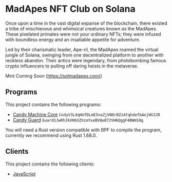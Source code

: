 # MadApes NFT Club on Solana

Once upon a time in the vast digital expanse of the blockchain, there existed a tribe of mischievous and whimsical creatures known as the MadApes. These pixelated primates were not your ordinary NFTs; they were infused with boundless energy and an insatiable appetite for adventure.

Led by their charismatic leader, Ape-ril, the MadApes roamed the virtual jungle of Solana, swinging from one decentralized platform to another with reckless abandon. Their antics were legendary, from photobombing famous crypto influencers to pulling off daring heists in the metaverse.

Mint Coming Soon
(https://solmadapes.com/)


## Programs

This project contains the following programs:

- [Candy Machine Core](./programs/candy-machine-core/README.md) `CndyV3LdqHUfDLmE5naZjVN8rBZz4tqhdefbAnjHG3JR`
- [Candy Guard](./programs/candy-guard/README.md) `Guard1JwRhJkVH6XZhzoYxeBVQe872VH6QggF4BWmS9g`

You will need a Rust version compatible with BPF to compile the program, currently we recommend using Rust 1.68.0.

## Clients

This project contains the following clients:

- [JavaScript](./clients/js/README.md)
